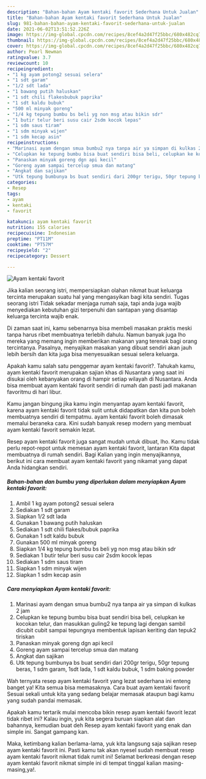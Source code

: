 ```yaml
---
description: "Bahan-bahan Ayam kentaki favorit Sederhana Untuk Jualan"
title: "Bahan-bahan Ayam kentaki favorit Sederhana Untuk Jualan"
slug: 981-bahan-bahan-ayam-kentaki-favorit-sederhana-untuk-jualan
date: 2021-06-02T13:51:52.226Z
image: https://img-global.cpcdn.com/recipes/8cef4a2d47f25bbc/680x482cq70/ayam-kentaki-favorit-foto-resep-utama.jpg
thumbnail: https://img-global.cpcdn.com/recipes/8cef4a2d47f25bbc/680x482cq70/ayam-kentaki-favorit-foto-resep-utama.jpg
cover: https://img-global.cpcdn.com/recipes/8cef4a2d47f25bbc/680x482cq70/ayam-kentaki-favorit-foto-resep-utama.jpg
author: Pearl Newman
ratingvalue: 3.7
reviewcount: 10
recipeingredient:
- "1 kg ayam potong2 sesuai selera"
- "1 sdt garam"
- "1/2 sdt lada"
- "1 bawang putih haluskan"
- "1 sdt chili flakesbubuk paprika"
- "1 sdt kaldu bubuk"
- "500 ml minyak goreng"
- "1/4 kg tepung bumbu bs beli yg non msg atau bikin sdr"
- "1 butir telur beri susu cair 2sdm kocok lepas"
- "1 sdm saus tiram"
- "1 sdm minyak wijen"
- "1 sdm kecap asin"
recipeinstructions:
- "Marinasi ayam dengan smua bumbu2 nya tanpa air ya simpan di kulkas 2 jam"
- "Celupkan ke tepung bumbu bisa buat sendiri bisa beli, celupkan ke kocokan telur, dan masukkan guling2 ke tepung lagi dengan sambil dicubit cubit sampai tepungnya membentuk lapisan keriting dan tepuk2 tiriskan"
- "Panaskan minyak goreng dgn api kecil"
- "Goreng ayam sampai tercelup smua dan matang"
- "Angkat dan sajikan"
- "Utk tepung bumbunya bs buat sendiri dari 200gr terigu, 50gr tepung beras, 1 sdm garam, 1sdt lada, 1 sdt kaldu bubuk, 1 sdm baking powder"
categories:
- Resep
tags:
- ayam
- kentaki
- favorit

katakunci: ayam kentaki favorit 
nutrition: 155 calories
recipecuisine: Indonesian
preptime: "PT11M"
cooktime: "PT57M"
recipeyield: "2"
recipecategory: Dessert

---
```



![Ayam kentaki favorit](https://img-global.cpcdn.com/recipes/8cef4a2d47f25bbc/680x482cq70/ayam-kentaki-favorit-foto-resep-utama.jpg)

Jika kalian seorang istri, mempersiapkan olahan nikmat buat keluarga tercinta merupakan suatu hal yang mengasyikan bagi kita sendiri. Tugas seorang istri Tidak sekadar menjaga rumah saja, tapi anda juga wajib menyediakan kebutuhan gizi terpenuhi dan santapan yang disantap keluarga tercinta wajib enak.

Di zaman  saat ini, kamu sebenarnya bisa membeli masakan praktis meski tanpa harus ribet membuatnya terlebih dahulu. Namun banyak juga lho mereka yang memang ingin memberikan makanan yang terenak bagi orang tercintanya. Pasalnya, menyajikan masakan yang dibuat sendiri akan jauh lebih bersih dan kita juga bisa menyesuaikan sesuai selera keluarga. 



Apakah kamu salah satu penggemar ayam kentaki favorit?. Tahukah kamu, ayam kentaki favorit merupakan sajian khas di Nusantara yang saat ini disukai oleh kebanyakan orang di hampir setiap wilayah di Nusantara. Anda bisa membuat ayam kentaki favorit sendiri di rumah dan pasti jadi makanan favoritmu di hari libur.

Kamu jangan bingung jika kamu ingin menyantap ayam kentaki favorit, karena ayam kentaki favorit tidak sulit untuk didapatkan dan kita pun boleh membuatnya sendiri di tempatmu. ayam kentaki favorit boleh dimasak memalui beraneka cara. Kini sudah banyak resep modern yang membuat ayam kentaki favorit semakin lezat.

Resep ayam kentaki favorit juga sangat mudah untuk dibuat, lho. Kamu tidak perlu repot-repot untuk memesan ayam kentaki favorit, lantaran Kita dapat membuatnya di rumah sendiri. Bagi Kalian yang ingin menyajikannya, berikut ini cara membuat ayam kentaki favorit yang nikamat yang dapat Anda hidangkan sendiri.

<!--inarticleads1-->

##### Bahan-bahan dan bumbu yang diperlukan dalam menyiapkan Ayam kentaki favorit:

1. Ambil 1 kg ayam potong2 sesuai selera
1. Sediakan 1 sdt garam
1. Siapkan 1/2 sdt lada
1. Gunakan 1 bawang putih haluskan
1. Sediakan 1 sdt chili flakes/bubuk paprika
1. Gunakan 1 sdt kaldu bubuk
1. Gunakan 500 ml minyak goreng
1. Siapkan 1/4 kg tepung bumbu bs beli yg non msg atau bikin sdr
1. Sediakan 1 butir telur beri susu cair 2sdm kocok lepas
1. Sediakan 1 sdm saus tiram
1. Siapkan 1 sdm minyak wijen
1. Siapkan 1 sdm kecap asin




<!--inarticleads2-->

##### Cara menyiapkan Ayam kentaki favorit:

1. Marinasi ayam dengan smua bumbu2 nya tanpa air ya simpan di kulkas 2 jam
1. Celupkan ke tepung bumbu bisa buat sendiri bisa beli, celupkan ke kocokan telur, dan masukkan guling2 ke tepung lagi dengan sambil dicubit cubit sampai tepungnya membentuk lapisan keriting dan tepuk2 tiriskan
1. Panaskan minyak goreng dgn api kecil
1. Goreng ayam sampai tercelup smua dan matang
1. Angkat dan sajikan
1. Utk tepung bumbunya bs buat sendiri dari 200gr terigu, 50gr tepung beras, 1 sdm garam, 1sdt lada, 1 sdt kaldu bubuk, 1 sdm baking powder




Wah ternyata resep ayam kentaki favorit yang lezat sederhana ini enteng banget ya! Kita semua bisa memasaknya. Cara buat ayam kentaki favorit Sesuai sekali untuk kita yang sedang belajar memasak ataupun bagi kamu yang sudah pandai memasak.

Apakah kamu tertarik mulai mencoba bikin resep ayam kentaki favorit lezat tidak ribet ini? Kalau ingin, yuk kita segera buruan siapkan alat dan bahannya, kemudian buat deh Resep ayam kentaki favorit yang enak dan simple ini. Sangat gampang kan. 

Maka, ketimbang kalian berlama-lama, yuk kita langsung saja sajikan resep ayam kentaki favorit ini. Pasti kamu tak akan nyesel sudah membuat resep ayam kentaki favorit nikmat tidak rumit ini! Selamat berkreasi dengan resep ayam kentaki favorit nikmat simple ini di tempat tinggal kalian masing-masing,ya!.

